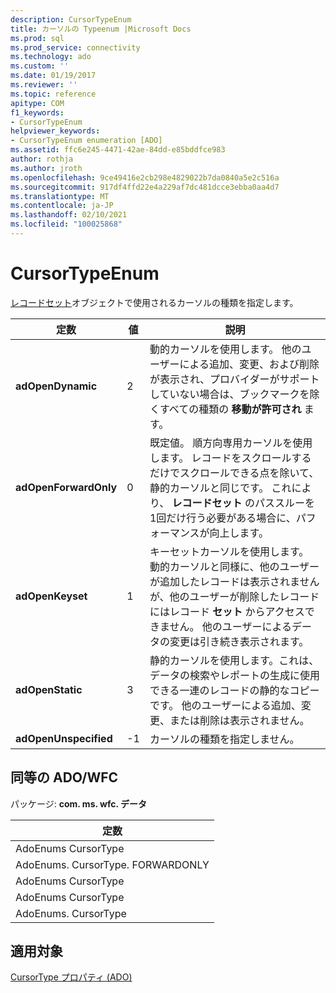 ```yaml
---
description: CursorTypeEnum
title: カーソルの Typeenum |Microsoft Docs
ms.prod: sql
ms.prod_service: connectivity
ms.technology: ado
ms.custom: ''
ms.date: 01/19/2017
ms.reviewer: ''
ms.topic: reference
apitype: COM
f1_keywords:
- CursorTypeEnum
helpviewer_keywords:
- CursorTypeEnum enumeration [ADO]
ms.assetid: ffc6e245-4471-42ae-84dd-e85bddfce983
author: rothja
ms.author: jroth
ms.openlocfilehash: 9ce49416e2cb298e4829022b7da0840a5e2c516a
ms.sourcegitcommit: 917df4ffd22e4a229af7dc481dcce3ebba0aa4d7
ms.translationtype: MT
ms.contentlocale: ja-JP
ms.lasthandoff: 02/10/2021
ms.locfileid: "100025868"
---
```

# <a name="cursortypeenum"></a>CursorTypeEnum
[レコードセット](./recordset-object-ado.md)オブジェクトで使用されるカーソルの種類を指定します。  
  
|定数|値|説明|  
|--------------|-----------|-----------------|  
|**adOpenDynamic**|2|動的カーソルを使用します。 他のユーザーによる追加、変更、および削除が表示され、プロバイダーがサポートしていない場合は、ブックマークを除くすべての種類の **移動が許可され** ます。|  
|**adOpenForwardOnly**|0|既定値。 順方向専用カーソルを使用します。 レコードをスクロールするだけでスクロールできる点を除いて、静的カーソルと同じです。 これにより、 **レコードセット** のパススルーを1回だけ行う必要がある場合に、パフォーマンスが向上します。|  
|**adOpenKeyset**|1|キーセットカーソルを使用します。 動的カーソルと同様に、他のユーザーが追加したレコードは表示されませんが、他のユーザーが削除したレコードにはレコード **セット** からアクセスできません。 他のユーザーによるデータの変更は引き続き表示されます。|  
|**adOpenStatic**|3|静的カーソルを使用します。これは、データの検索やレポートの生成に使用できる一連のレコードの静的なコピーです。 他のユーザーによる追加、変更、または削除は表示されません。|  
|**adOpenUnspecified**|-1|カーソルの種類を指定しません。|  
  
## <a name="adowfc-equivalent"></a>同等の ADO/WFC  
 パッケージ: **com. ms. wfc. データ**  
  
|定数|  
|--------------|  
|AdoEnums CursorType|  
|AdoEnums. CursorType. FORWARDONLY|  
|AdoEnums CursorType|  
|AdoEnums CursorType|  
|AdoEnums. CursorType|  
  
## <a name="applies-to"></a>適用対象  
 [CursorType プロパティ (ADO)](./cursortype-property-ado.md)